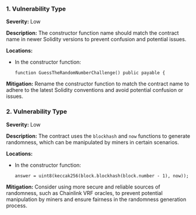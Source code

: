 ### 1. **Vulnerability Type**

**Severity:**
Low

**Description:**
The constructor function name should match the contract name in newer Solidity versions to prevent confusion and potential issues.

**Locations:**

- In the constructor function:
  ```solidity
  function GuessTheRandomNumberChallenge() public payable {
  ```

**Mitigation:**
Rename the constructor function to match the contract name to adhere to the latest Solidity conventions and avoid potential confusion or issues.

### 2. **Vulnerability Type**

**Severity:**
Low

**Description:**
The contract uses the `blockhash` and `now` functions to generate randomness, which can be manipulated by miners in certain scenarios.

**Locations:**

- In the constructor function:
  ```solidity
  answer = uint8(keccak256(block.blockhash(block.number - 1), now));
  ```

**Mitigation:**
Consider using more secure and reliable sources of randomness, such as Chainlink VRF oracles, to prevent potential manipulation by miners and ensure fairness in the randomness generation process.